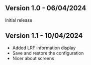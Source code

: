 ## Version 1.0 - 06/04/2024

Initial release

## Version 1.1 - 10/04/2024

- Added LRF information display
- Save and restore the configuration
- Nicer about screens
